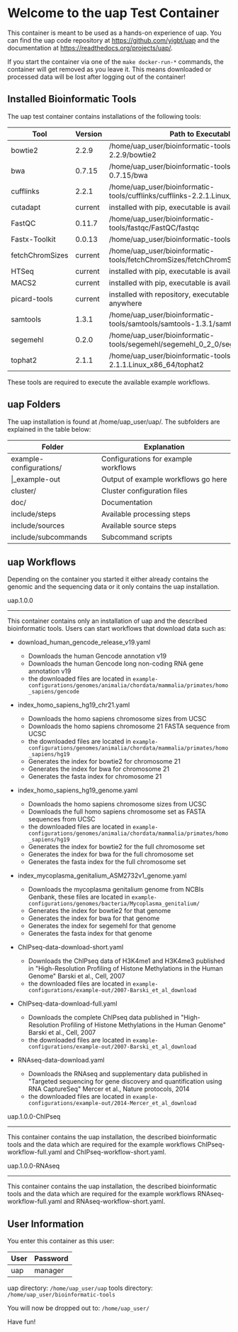 Welcome to the uap Test Container
=================================

This container is meant to be used as a hands-on experience of uap. You can find the uap code repository at https://github.com/yigbt/uap and the documentation at https://readthedocs.org/projects/uap/.

If you start the container via one of the `make docker-run-*` commands, the container will get removed as you leave it. This means downloaded or processed data will be lost after logging out of the container!

Installed Bioinformatic Tools
-----------------------------

The uap test container contains installations of the following tools:

Tool            | Version | Path to Executable
--------------- | ------- | ------------------
bowtie2         | 2.2.9   | /home/uap_user/bioinformatic-tools/bowtie2/bowtie2-2.2.9/bowtie2
bwa             | 0.7.15  | /home/uap_user/bioinformatic-tools/bwa/bwa-0.7.15/bwa
cufflinks       | 2.2.1   | /home/uap_user/bioinformatic-tools/cufflinks/cufflinks-2.2.1.Linux_x86_64/cufflinks
cutadapt        | current | installed with pip, executable is available anywhere
FastQC          | 0.11.7  | /home/uap_user/bioinformatic-tools/fastqc/FastQC/fastqc
Fastx-Toolkit   | 0.0.13  | /home/uap_user/bioinformatic-toolsfastx-toolkit/bin/*
fetchChromSizes | current | /home/uap_user/bioinformatic-tools/fetchChromSizes/fetchChromSizes
HTSeq           | current | installed with pip, executable is available anywhere
MACS2           | current | installed with pip, executable is available anywhere
picard-tools    | current | installed with repository, executable is available anywhere
samtools        | 1.3.1   | /home/uap_user/bioinformatic-tools/samtools/samtools-1.3.1/samtools
segemehl        | 0.2.0   | /home/uap_user/bioinformatic-tools/segemehl/segemehl_0_2_0/segemehl/segemehl.x
tophat2         | 2.1.1   | /home/uap_user/bioinformatic-tools/tophat2/tophat-2.1.1.Linux_x86_64/tophat2

These tools are required to execute the available example workflows.

uap Folders
-----------

The uap installation is found at /home/uap_user/uap/.
The subfolders are explained in the table below:

Folder                  | Explanation
----------------------- | -----------
example-configurations/ | Configurations for example workflows
\|_example-out          | Output of example workflows go here
cluster/                | Cluster configuration files
doc/                    | Documentation
include/steps           | Available processing steps
include/sources         | Available source steps
include/subcommands     | Subcommand scripts


uap Workflows
-------------

Depending on the container you started it either already contains the genomic
and the sequencing data or it only contains the uap installation.

uap.1.0.0
*********

This container contains only an installation of uap and the described bioinformatic tools. Users can start workflows that download data such as:

* download_human_gencode_release_v19.yaml
  * Downloads the human Gencode annotation v19
  * Downloads the human Gencode long non-coding RNA gene annotation v19
  * the downloaded files are located in `example-configurations/genomes/animalia/chordata/mammalia/primates/homo_sapiens/gencode`

* index_homo_sapiens_hg19_chr21.yaml
  * Downloads the homo sapiens chromosome sizes from UCSC
  * Downloads the homo sapiens chromosome 21 FASTA sequence from UCSC
  * the downloaded files are located in `example-configurations/genomes/animalia/chordata/mammalia/primates/homo_sapiens/hg19`
  * Generates the index for bowtie2 for chromosome 21
  * Generates the index for bwa for chromosome 21
  * Generates the fasta index for chromosome 21

* index_homo_sapiens_hg19_genome.yaml
  * Downloads the homo sapiens chromosome sizes from UCSC
  * Downloads the full homo sapiens chromosome set as FASTA sequences from UCSC
  * the downloaded files are located in `example-configurations/genomes/animalia/chordata/mammalia/primates/homo_sapiens/hg19`
  * Generates the index for bowtie2 for the full chromosome set
  * Generates the index for bwa for the full chromosome set
  * Generates the fasta index for the full chromosome set
  
* index_mycoplasma_genitalium_ASM2732v1_genome.yaml
  * Downloads the mycoplasma genitalium genome from NCBIs Genbank, these files are located in `example-configurations/genomes/bacteria/Mycoplasma_genitalium/`
  * Generates the index for bowtie2 for that genome
  * Generates the index for bwa for that genome
  * Generates the index for segemehl for that genome
  * Generates the fasta index for that genome

* ChIPseq-data-download-short.yaml
  * Downloads the ChIPseq data of H3K4me1 and H3K4me3 published in
   "High-Resolution Profiling of Histone Methylations in the Human Genome"
   Barski et al., Cell, 2007
  * the downloaded files are located in `example-configurations/example-out/2007-Barski_et_al_download`

* ChIPseq-data-download-full.yaml
  * Downloads the complete ChIPseq data published in
   "High-Resolution Profiling of Histone Methylations in the Human Genome"
   Barski et al., Cell, 2007
  * the downloaded files are located in `example-configurations/example-out/2007-Barski_et_al_download`

* RNAseq-data-download.yaml
  * Downloads the RNAseq and supplementary data published in
   "Targeted sequencing for gene discovery and quantification using RNA CaptureSeq"
   Mercer et al., Nature protocols, 2014
  * the downloaded files are located in `example-configurations/example-out/2014-Mercer_et_al_download`

uap.1.0.0-ChIPseq
*****************
This container contains the uap installation, the described bioinformatic tools and the data which are required for the example workflows ChIPseq-workflow-full.yaml and ChIPseq-workflow-short.yaml.


uap.1.0.0-RNAseq
****************
This container contains the uap installation, the described bioinformatic tools and the data which are required for the example workflows RNAseq-workflow-full.yaml and RNAseq-workflow-short.yaml.


User Information
----------------

You enter this container as this user:

User | Password
---- | --------
uap  | manager



uap directory: `/home/uap_user/uap`
tools directory: `/home/uap_user/bioinformatic-tools`


You will now be dropped out to: `/home/uap_user/`

Have fun!
